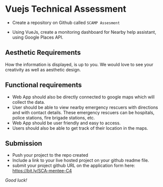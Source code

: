 # Vuejs Technical Assessment  
- Create a repository on Github called ``SCAMP Assesment``

- Using VueJs, create a monitoring dashboard for Nearby help assistant, using Google Places API.

## Aesthetic Requirements
How the information is displayed, is up to you. We would love to see your creativity as well as aesthetic design.
  
## Functional requirements
- Web App should also be directly connected to google maps which will collect the data.
- User should be able to view nearby emergency rescuers with directions and with contact details. These emergency rescuers can be hospitals, police stations, fire brigade stations, etc.
- Web App should be user friendly and easy to access.
- Users should also be able to get track of their location in the maps. 

## Submission
- Push your project to the repo created
- Include a link to your live hosted project on your github readme file.
- submit your project github URL on the application form here: https://bit.ly/SCA-mentee-C4


*Good luck!*
